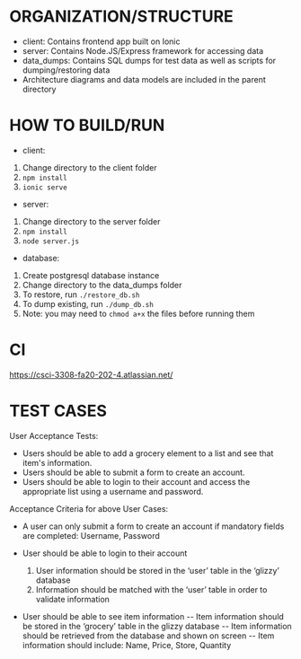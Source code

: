 # ORGANIZATION/STRUCTURE

- client: Contains frontend app built on Ionic
- server: Contains Node.JS/Express framework for accessing data
- data_dumps: Contains SQL dumps for test data as well as scripts for dumping/restoring data
- Architecture diagrams and data models are included in the parent directory

# HOW TO BUILD/RUN

- client:
1. Change directory to the client folder
2. `npm install`
3. `ionic serve`

- server:
1. Change directory to the server folder
2. `npm install`
3. `node server.js`

- database:
1. Create postgresql database instance
2. Change directory to the data_dumps folder
3. To restore, run `./restore_db.sh`
4. To dump existing, run `./dump_db.sh`
5. Note: you may need to `chmod a+x` the files before running them

# CI

https://csci-3308-fa20-202-4.atlassian.net/

# TEST CASES

User Acceptance Tests:
- Users should be able to add a grocery element to a list and see that item's information.
- Users should be able to submit a form to create an account.
- Users should be able to login to their account and access the appropriate list using a username and password.

Acceptance Criteria for above User Cases:
- A user can only submit a form to create an account if mandatory fields are completed: Username, Password

- User should be able to login to their account
  1. User information should be stored in the ‘user’ table in the ‘glizzy’ database
  2. Information should be matched with the ‘user’ table in order to validate information

- User should be able to see item information
-- Item information should be stored in the ‘grocery’ table in the glizzy database
-- Item information should be retrieved from the database and shown on screen
-- Item information should include: Name, Price, Store, Quantity
